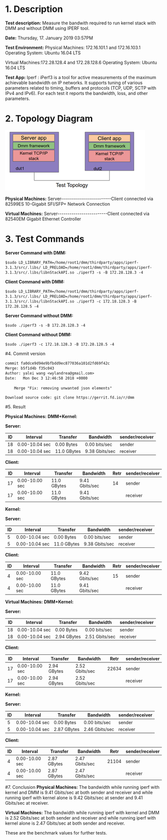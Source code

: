 # 1.  Description
**Test description:**
Measure the bandwith required to run kernel stack with DMM and without DMM using IPERF tool.

**Date:** Thursday, 17. January 2019 03:57PM 

**Test Environment:**
Physical Machines: 172.16.101.1 and 172.16.103.1
Operating System: Ubuntu 16.04 LTS

Virtual Machines:172.28.128.4 and 172.28.128.6
Operating System: Ubuntu 16.04 LTS

**Test App:**
Iperf : iPerf3 is a tool for active measurements of the maximum achievable bandwidth on IP networks. It supports tuning of various parameters related to timing, buffers and protocols (TCP, UDP, SCTP with IPv4 and IPv6). For each test it reports the bandwidth, loss, and other parameters.

# 2. Topology Diagram
![test_topology.png](resources/test_topology.png
"test_topology.png")

**Physical Machines:**
Server-------------------------Client
connected via 82599ES 10-Gigabit SFI/SFP+ Network Connection

**Virtual Machines:**
Server-------------------------Client
connected via 82540EM Gigabit Ethernet Controller
# 3. Test Commands
**Server Command with DMM:**
```
$sudo LD_LIBRARY_PATH=/home/root1/dmm/thirdparty/apps/iperf-3.1.3/src/.libs/ LD_PRELOAD=/home/root1/dmm/thirdparty/apps/iperf-3.1.3/src/.libs/libnStackAPI.so ./iperf3 -s -B 172.28.128.3 -4
```

**Client Command with DMM:**
```
$sudo LD_LIBRARY_PATH=/home/root1/dmm/thirdparty/apps/iperf-3.1.3/src/.libs/ LD_PRELOAD=/home/root1/dmm/thirdparty/apps/iperf-3.1.3/src/.libs/libnStackAPI.so ./iperf3 -c 172.18.128.3 -B 172.28.128.5 -4
```

**Server Command without DMM:**
```
$sudo ./iperf3 -s -B 172.28.128.3 -4
```

**Client Command without DMM:**
```
$sudo ./iperf3 -c 172.18.128.3 -B 172.28.128.5 -4
```

#4. Commit version
```
commit fa0dce9d94e9bfbdd9ec877036a101d2fd69f42c
Merge: b5f1d4b f35c043
Author: yalei wang <wylandrea@gmail.com>
Date:   Mon Dec 3 12:46:58 2018 +0000

    Merge "Fix: removing unwanted json elements"
```
```
Download source code: git clone https://gerrit.fd.io/r/dmm
```
#5. Result

**Physical Machines:**
**DMM+Kernel:**

**Server:**

| ID | Interval | Transfer  |  Bandwidth | sender/receiver |
| -- | -------- | --------- | ------------ | ----------------- |
| 18 | 0.00-10.04  sec | 0.00 Bytes | 0.00 bits/sec | sender |
| 18 | 0.00-10.04  sec | 11.0 GBytes | 9.38 Gbits/sec | receiver |

**Client:**

| ID | Interval | Transfer  |  Bandwidth | Retr | sender/receiver |
| -- | -------- | --------- | ------------ | ------| ---------------- |
| 17 |  0.00-10.00  sec | 11.0 GBytes | 9.41 Gbits/sec  | 14 | sender |
| 17 |   0.00-10.00  sec | 11.0 GBytes | 9.41 Gbits/sec |  | receiver |

**Kernel:**

**Server:**

| ID | Interval | Transfer  |  Bandwidth | sender/receiver |
| -- | -------- | --------- | ------------ | ----------------- |
| 5 |  0.00-10.04  sec  | 0.00 Bytes | 0.00 bits/sec | sender |
| 5 |  0.00-10.04  sec | 11.0 GBytes | 9.38 Gbits/sec | receiver |

**Client:**

| ID | Interval | Transfer  |  Bandwidth | Retr | sender/receiver |
| -- | -------- | --------- | ------------ | ------| ---------------- |
|  4 |   0.00-10.00  sec | 11.0 GBytes | 9.42 Gbits/sec |  15  |  sender |
|  4 |   0.00-10.00  sec | 11.0 GBytes | 9.41 Gbits/sec       |         | receiver |

**Virtual Machines:**
**DMM+Kernel:**

**Server:**

| ID | Interval | Transfer  |  Bandwidth | sender/receiver |
| -- | -------- | --------- | ------------ | ----------------- |
| 18 | 0.00-10.04  sec | 0.00 Bytes | 0.00 bits/sec | sender |
| 18 | 0.00-10.04  sec | 2.94 GBytes | 2.51 Gbits/sec | receiver |

**Client:**

| ID | Interval | Transfer  |  Bandwidth | Retr | sender/receiver |
| -- | -------- | --------- | ------------ | ------| ---------------- |
| 17 |  0.00-10.00  sec | 2.94 GBytes | 2.52 Gbits/sec  | 22634 | sender |
| 17 |   0.00-10.00  sec | 2.94 GBytes | 2.52 Gbits/sec |  | receiver |

**Kernel:**

**Server:**

| ID | Interval | Transfer  |  Bandwidth | sender/receiver |
| -- | -------- | --------- | ------------ | ----------------- |
| 5 |  0.00-10.04  sec  | 0.00 Bytes | 0.00 bits/sec | sender |
| 5 |  0.00-10.04  sec | 2.87 GBytes | 2.46 Gbits/sec | receiver |

**Client:**

| ID | Interval | Transfer  |  Bandwidth | Retr | sender/receiver |
| -- | -------- | --------- | ------------ | ------| ---------------- |
|  4 |   0.00-10.00  sec | 2.87 GBytes | 2.47 Gbits/sec |  21104  |  sender |
|  4 |   0.00-10.00  sec | 2.87 GBytes | 2.47 Gbits/sec       |         | receiver |

#7. Conclusion
**Physical Machines:**
The bandwidth while running iperf with kernel and DMM is 9.41 Gbits/sec at both sender and receiver and while running iperf with kernel alone is 9.42 Gbits/sec at sender and 9.41 Gbits/sec at receiver. 

**Virtual Machines:**
The bandwidth while running iperf with kernel and DMM is 2.52 Gbits/sec at both sender and receiver and while running iperf with kernel alone is 2.47 Gbits/sec at both sender and receiver.

These are the benchmark values for further tests.